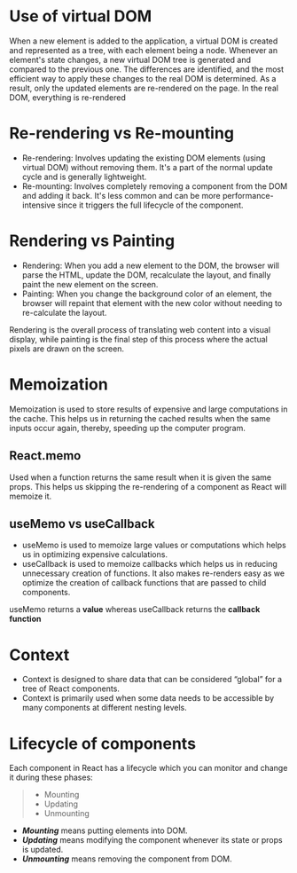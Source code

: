 # Use of virtual DOM

When a new element is added to the application, a virtual DOM is created and represented as a tree, with each element being a node. Whenever an element's state changes, a new virtual DOM tree is generated and compared to the previous one. The differences are identified, and the most efficient way to apply these changes to the real DOM is determined. As a result, only the updated elements are re-rendered on the page. In the real DOM, everything is re-rendered

# Re-rendering vs Re-mounting

- Re-rendering: Involves updating the existing DOM elements (using virtual DOM) without removing them. It's a part of the normal update cycle and is generally lightweight.
- Re-mounting: Involves completely removing a component from the DOM and adding it back. It's less common and can be more performance-intensive since it triggers the full lifecycle of the component.

# Rendering vs Painting

- Rendering: When you add a new element to the DOM, the browser will parse the HTML, update the DOM, recalculate the layout, and finally paint the new element on the screen.
- Painting: When you change the background color of an element, the browser will repaint that element with the new color without needing to re-calculate the layout.

Rendering is the overall process of translating web content into a visual display, while painting is the final step of this process where the actual pixels are drawn on the screen.

# Memoization

Memoization is used to store results of expensive and large computations in the cache. This helps us in returning the cached results when the same inputs occur again, thereby, speeding up the computer program.

## React.memo

Used when a function returns the same result when it is given the same props. This helps us skipping the re-rendering of a component as React will memoize it. 

## useMemo vs useCallback

- useMemo is used to memoize large values or computations which helps us in optimizing expensive calculations.
- useCallback is used to memoize callbacks which helps us in reducing unnecessary creation of functions. It also makes re-renders easy as we optimize the creation of callback functions that are passed to child components.

useMemo returns a **value** whereas useCallback returns the **callback function**

# Context

- Context is designed to share data that can be considered “global” for a tree of React components.
- Context is primarily used when some data needs to be accessible by many components at different nesting levels.

# Lifecycle of components

Each component in React has a lifecycle which you can monitor and change it during these phases:
>- Mounting
>- Updating
>- Unmounting

- ***Mounting*** means putting elements into DOM.
- ***Updating*** means modifying the component whenever its state or props is updated.
- ***Unmounting*** means removing the component from DOM.







